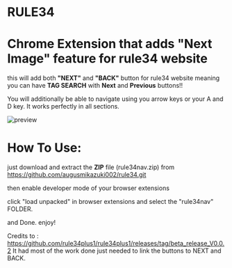 # RULE34
# Chrome Extension that adds "Next Image" feature for rule34 website
this will add both **"NEXT"** and **"BACK"** button for rule34 website meaning you can have **TAG SEARCH** with **Next** and **Previous** buttons!!

You will additionally be able to navigate using you arrow keys or your A and D key. It works perfectly in all sections.

![preview](https://github.com/rule34plus1/rule34plus1/assets/143880847/e98c9459-7a38-4981-943d-e15080f7a0e1)

# How To Use:

just download and extract the **ZIP** file (rule34nav.zip) from https://github.com/augusmikazuki002/rule34.git

then enable developer mode of your browser extensions

click "load unpacked" in browser extensions and select the "rule34nav" FOLDER.

and Done. enjoy!

Credits to : https://github.com/rule34plus1/rule34plus1/releases/tag/beta_release_V0.0.2
It had most of the work done just needed to link the buttons to NEXT and BACK.

